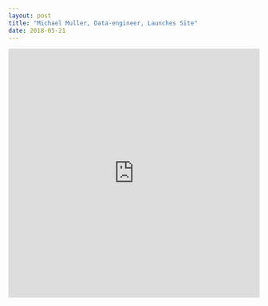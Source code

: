 ```yaml
---
layout: post
title: "Michael Muller, Data-engineer, Launches Site"
date: 2018-05-21
---
```


<iframe src="https://parastyle.shinyapps.io/national_vs_state/"
        height="500" width="100%"
        scrolling="no" seamless="seamless"
        frameBorder="0"
        align="center">
<iframe src="https://data-viz-dash-app-pres.herokuapp.com/"
        height="500" width="50%"
        scrolling="no" seamless="seamless"
        frameBorder="0"
        align="center">
<iframe src="https://line-graph-app.herokuapp.com/"
        height="500" width="50%"
        scrolling="no" seamless="seamless"
        frameBorder="0"
        align="center">

